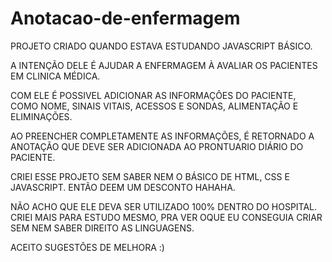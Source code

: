 # Anotacao-de-enfermagem

PROJETO CRIADO QUANDO ESTAVA ESTUDANDO JAVASCRIPT BÁSICO.

A INTENÇÃO DELE É AJUDAR A ENFERMAGEM À AVALIAR OS PACIENTES EM CLINICA MÉDICA.

COM ELE É POSSIVEL ADICIONAR AS INFORMAÇÔES DO PACIENTE, COMO NOME, SINAIS VITAIS, ACESSOS E SONDAS, ALIMENTAÇÃO E ELIMINAÇÕES.

AO PREENCHER COMPLETAMENTE AS INFORMAÇÕES, É RETORNADO A ANOTAÇÃO QUE DEVE SER ADICIONADA AO PRONTUARIO DIÁRIO DO PACIENTE.


CRIEI ESSE PROJETO SEM SABER NEM O BÁSICO DE HTML, CSS E JAVASCRIPT. ENTÃO DEEM UM DESCONTO HAHAHA.

NÃO ACHO QUE ELE DEVA SER UTILIZADO 100% DENTRO DO HOSPITAL. CRIEI MAIS PARA ESTUDO MESMO, PRA VER OQUE EU CONSEGUIA CRIAR SEM NEM SABER DIREITO AS LINGUAGENS. 

ACEITO SUGESTÔES DE MELHORA :)

